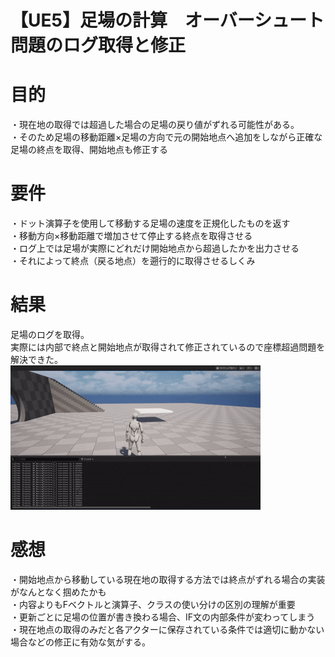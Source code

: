 # 【UE5】足場の計算　オーバーシュート問題のログ取得と修正

# 目的
・現在地の取得では超過した場合の足場の戻り値がずれる可能性がある。  
・そのため足場の移動距離×足場の方向で元の開始地点へ追加をしながら正確な足場の終点を取得、開始地点も修正する  


# 要件
・ドット演算子を使用して移動する足場の速度を正規化したものを返す  
・移動方向×移動距離で増加させて停止する終点を取得させる  
・ログ上では足場が実際にどれだけ開始地点から超過したかを出力させる  
・それによって終点（戻る地点）を遡行的に取得させるしくみ  

# 結果
足場のログを取得。  
実際には内部で終点と開始地点が取得されて修正されているので座標超過問題を解決できた。  
![Demo](ログの取得.gif)


# 感想
・開始地点から移動している現在地の取得する方法では終点がずれる場合の実装がなんとなく掴めたかも  
・内容よりもFベクトルと演算子、クラスの使い分けの区別の理解が重要  
・更新ごとに足場の位置が書き換わる場合、IF文の内部条件が変わってしまう  
・現在地点の取得のみだと各アクターに保存されている条件では適切に動かない場合などの修正に有効な気がする。  


